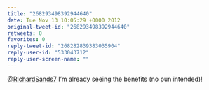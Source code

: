 ```yaml
---
title: "268293498392944640"
date: Tue Nov 13 10:05:29 +0000 2012
original-tweet-id: "268293498392944640"
retweets: 0
favorites: 0
reply-tweet-id: "268282839383035904"
reply-user-id: "533043712"
reply-user-screen-name: ""
---
```

<a href="https://twitter.com/RichardSands7">@RichardSands7</a> I’m already seeing the benefits (no pun intended)!
